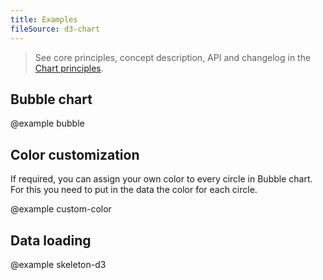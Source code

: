 ```yaml
---
title: Examples
fileSource: d3-chart
---
```


> See core principles, concept description, API and changelog in the [Chart principles](/data-display/d3-chart/).

## Bubble chart

@example bubble

## Color customization

If required, you can assign your own color to every circle in Bubble chart. For this you need to put in the data the color for each circle.

@example custom-color

## Data loading

@example skeleton-d3
